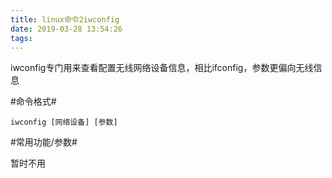 ```yaml
---
title: linux命令2iwconfig
date: 2019-03-28 13:54:26
tags:
---
```


iwconfig专门用来查看配置无线网络设备信息，相比ifconfig，参数更偏向无线信息

#命令格式#

`iwconfig [网络设备] [参数]`

#常用功能/参数#

暂时不用